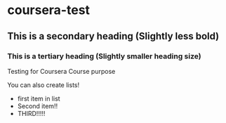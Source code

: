 # coursera-test
## This is a secondary heading (Slightly less bold)
### This is a tertiary heading (Slightly smaller heading size)

Testing for Coursera Course purpose

You can also create lists!
* first item in list
* Second item!!
* THIRD!!!!!
